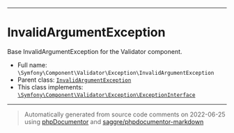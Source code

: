***

# InvalidArgumentException

Base InvalidArgumentException for the Validator component.



* Full name: `\Symfony\Component\Validator\Exception\InvalidArgumentException`
* Parent class: [`InvalidArgumentException`](../../../../InvalidArgumentException.md)
* This class implements:
[`\Symfony\Component\Validator\Exception\ExceptionInterface`](./ExceptionInterface.md)






***
> Automatically generated from source code comments on 2022-06-25 using [phpDocumentor](http://www.phpdoc.org/) and [saggre/phpdocumentor-markdown](https://github.com/Saggre/phpDocumentor-markdown)
